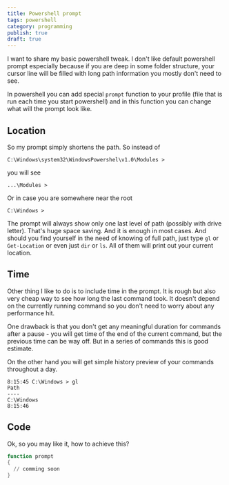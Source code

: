 ```yaml
---
title: Powershell prompt
tags: powershell
category: programming
publish: true
draft: true
---
```


I want to share my basic powershell tweak. I don't like default powershell prompt especially because if you are deep in some folder structure, your cursor line will be filled with long path information you mostly don't need to see. 

In powershell you can add special `prompt` function to your profile (file that is run each time you start powershell) and in this function you can change what will the prompt look like. 

## Location

So my prompt simply shortens the path. So instead of 

```shell
C:\Windows\system32\WindowsPowershel\v1.0\Modules > 
```

you will see

```shell
...\Modules >
```

Or in case you are somewhere near the root

```shell
C:\Windows >
```

The prompt will always show only one last level of path (possibly with drive letter). That's huge space saving. And it is enough in most cases. And should you find yourself in the need of knowing of full path, just type `gl` or `Get-Location` or even just `dir` or `ls`. All of them will print out your current location.

## Time

Other thing I like to do is to include time in the prompt. It is rough but also very cheap way to see how long the last command took. It doesn't depend on the currently running command so you don't need to worry about any performance hit. 

One drawback is that you don't get any meaningful duration for commands after a pause - you will get time of the end of the current command, but the previous time can be way off. But in a series of commands this is good estimate.

On the other hand you will get simple history preview of your commands throughout a day.

```shell
8:15:45 C:\Windows > gl
Path
----
C:\Windows
8:15:46

```

## Code

Ok, so you may like it, how to achieve this?

```powershell
function prompt
{
  // comming soon
}
```



